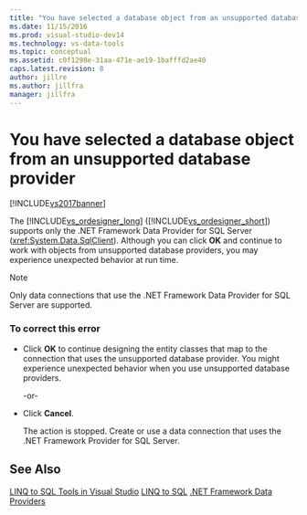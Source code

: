 ```yaml
---
title: "You have selected a database object from an unsupported database provider | Microsoft Docs"
ms.date: 11/15/2016
ms.prod: visual-studio-dev14
ms.technology: vs-data-tools
ms.topic: conceptual
ms.assetid: c0f1298e-31aa-471e-ae19-1bafffd2ae40
caps.latest.revision: 8
author: jillre
ms.author: jillfra
manager: jillfra
---
```

# You have selected a database object from an unsupported database provider
[!INCLUDE[vs2017banner](../includes/vs2017banner.md)]

The [!INCLUDE[vs_ordesigner_long](../includes/vs-ordesigner-long-md.md)] ([!INCLUDE[vs_ordesigner_short](../includes/vs-ordesigner-short-md.md)]) supports only the .NET Framework Data Provider for SQL Server (<xref:System.Data.SqlClient>). Although you can click **OK** and continue to work with objects from unsupported database providers, you may experience unexpected behavior at run time.

> [!NOTE]
> Only data connections that use the .NET Framework Data Provider for SQL Server are supported.

### To correct this error

- Click **OK** to continue designing the entity classes that map to the connection that uses the unsupported database provider. You might experience unexpected behavior when you use unsupported database providers.

     -or-

- Click **Cancel**.

     The action is stopped. Create or use a data connection that uses the .NET Framework Provider for SQL Server.

## See Also
 [LINQ to SQL Tools in Visual Studio](../data-tools/linq-to-sql-tools-in-visual-studio2.md)
 [LINQ to SQL](https://msdn.microsoft.com/library/73d13345-eece-471a-af40-4cc7a2f11655)
 [.NET Framework Data Providers](https://msdn.microsoft.com/library/03a9fc62-2d24-491a-9fe6-d6bdb6dcb131)